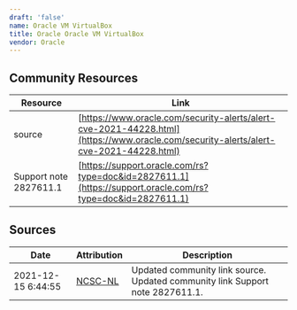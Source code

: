 ```yaml
---
draft: 'false'
name: Oracle VM VirtualBox
title: Oracle Oracle VM VirtualBox
vendor: Oracle
---
```



## Community Resources
| Resource | Link |
| --- | --- |
| source | [https://www.oracle.com/security-alerts/alert-cve-2021-44228.html](https://www.oracle.com/security-alerts/alert-cve-2021-44228.html) |
| Support note 2827611.1 | [https://support.oracle.com/rs?type=doc&id=2827611.1](https://support.oracle.com/rs?type=doc&id=2827611.1) |


## Sources
| Date | Attribution | Description |
| --- | --- | --- |
| 2021-12-15 6:44:55 | [NCSC-NL](https://github.com/NCSC-NL/log4shell/blob/main/software/README.md) | Updated community link source. Updated community link Support note 2827611.1.  |
